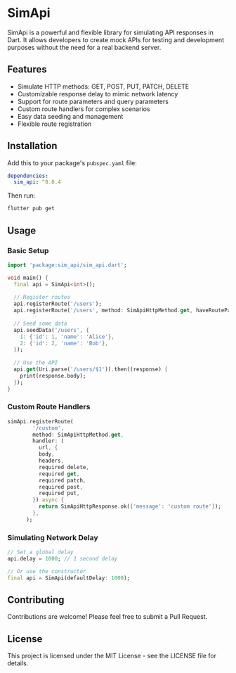 # SimApi

SimApi is a powerful and flexible library for simulating API responses in Dart. It allows developers to create mock APIs for testing and development purposes without the need for a real backend server.

## Features

- Simulate HTTP methods: GET, POST, PUT, PATCH, DELETE
- Customizable response delay to mimic network latency
- Support for route parameters and query parameters
- Custom route handlers for complex scenarios
- Easy data seeding and management
- Flexible route registration

## Installation

Add this to your package's `pubspec.yaml` file:

```yaml
dependencies:
  sim_api: ^0.0.4
```
Then run:

```bash
flutter pub get
```

## Usage

### Basic Setup

```dart
import 'package:sim_api/sim_api.dart';

void main() {
  final api = SimApi<int>();
  
  // Register routes
  api.registerRoute('/users');
  api.registerRoute('/users', method: SimApiHttpMethod.get, haveRouteParameters: true);
  
  // Seed some data
  api.seedData('/users', {
    1: {'id': 1, 'name': 'Alice'},
    2: {'id': 2, 'name': 'Bob'},
  });
  
  // Use the API
  api.get(Uri.parse('/users/$1')).then((response) {
    print(response.body);
  });
}
```

### Custom Route Handlers

```dart
simApi.registerRoute(
        '/custom',
        method: SimApiHttpMethod.get,
        handler: (
          url, {
          body,
          headers,
          required delete,
          required get,
          required patch,
          required post,
          required put,
        }) async {
          return SimApiHttpResponse.ok({'message': 'custom route'});
        },
      );
```

### Simulating Network Delay

```dart
// Set a global delay
api.delay = 1000; // 1 second delay

// Or use the constructor
final api = SimApi(defaultDelay: 1000);
```

## Contributing

Contributions are welcome! Please feel free to submit a Pull Request.

## License

This project is licensed under the MIT License - see the LICENSE file for details.
